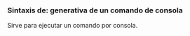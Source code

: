 ### Sintaxis de: generativa de un comando de consola

Sirve para ejecutar un comando por consola.

```calo

```